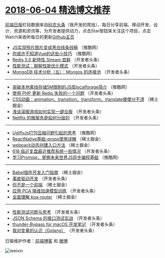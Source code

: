 # [2018-06-04 精选博文推荐](http://hao.caibaojian.com/date/2018/06/04)

[前端日报](http://caibaojian.com/c/news)栏目数据来自[码农头条](http://hao.caibaojian.com/)（我开发的爬虫），每日分享前端、移动开发、设计、资源和资讯等，为开发者提供动力，点击Star按钮来关注这个项目，点击Watch来收听每日的更新[Github主页](https://github.com/kujian/frontendDaily)
* [JS实现照片图片变成黑白线条线稿](http://hao.caibaojian.com/76480.html) （推酷网）
* [你或许不知道Vue的这些小技巧](http://hao.caibaojian.com/76481.html) （推酷网）
* [Redis 5.0 新特性 Stream 尝鲜](http://hao.caibaojian.com/76447.html) （开发者头条）
* [性能测试：聊聊性能优化模式](http://hao.caibaojian.com/76453.html) （开发者头条）
* [MongoDB 技术分析（五）：Mongos 的连接池](http://hao.caibaojian.com/76456.html) （开发者头条）

***
* [突破本地离线存储5M限制的JS库localforage简介](http://hao.caibaojian.com/76478.html) （推酷网）
* [使用 PHP 更新 Redis 失败的一个问题](http://hao.caibaojian.com/76452.html) （开发者头条）
* [CSS动画：animation、transition、transform、translate傻傻分不清](http://hao.caibaojian.com/76445.html) （稀土掘金）
* [浅谈滚服游戏如何实现一键合服](http://hao.caibaojian.com/76458.html) （开发者头条）
* [Netflix 的微服务是如何分层的](http://hao.caibaojian.com/76448.html) （开发者头条）

***
* [UglifyJs打包压缩问题引起的思考](http://hao.caibaojian.com/76482.html) （推酷网）
* [ReactNative基础-props使用详解](http://hao.caibaojian.com/76443.html) （稀土掘金）
* [webpack动态创建入口方法](http://hao.caibaojian.com/76444.html) （稀土掘金）
* [618 临近复盘最近推荐系统一些情况](http://hao.caibaojian.com/76451.html) （开发者头条）
* [学习Promise，掌握未来世界JS异步编程基础](http://hao.caibaojian.com/76479.html) （推酷网）

***
* [Babel插件开发入门指南](http://hao.caibaojian.com/76440.html) （稀土掘金）
* [事故驱动开发](http://hao.caibaojian.com/76454.html) （开发者头条）
* [你不是一个前端](http://hao.caibaojian.com/76441.html) （稀土掘金）
* [应用 PCA 降维加速模型训练](http://hao.caibaojian.com/76455.html) （开发者头条）
* [全面理解 koa-router](http://hao.caibaojian.com/76442.html) （稀土掘金）

***
* [性能测试问题与思考](http://hao.caibaojian.com/76457.html) （开发者头条）
* [JSON Schema 的接口测试实战](http://hao.caibaojian.com/76449.html) （开发者头条）
* [thunder-Bypass for macOS 开发笔记](http://hao.caibaojian.com/76459.html) （开发者头条）
* [我对变量的认识（Golang）](http://hao.caibaojian.com/76450.html) （开发者头条）

日报维护作者：[前端博客](http://caibaojian.com/) 和 [微博](http://caibaojian.com/go/weibo)

![weixin](https://user-images.githubusercontent.com/3055447/38468989-651132ac-3b80-11e8-8e6b-15122322a9d7.png)